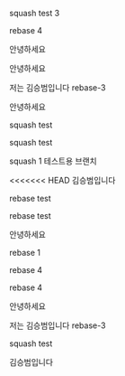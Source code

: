 squash test 3


rebase 4

안녕하세요

안녕하세요


저는 김승범입니다 rebase-3

안녕하세요

squash test


squash test

squash 1
테스트용 브랜치

<<<<<<< HEAD
김승범입니다

rebase test

rebase test

안녕하세요

rebase 1

rebase 4

rebase 4

안녕하세요

저는 김승범입니다 rebase-3


squash test

김승범입니다

